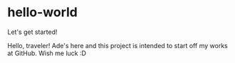 # hello-world
Let's get started!

Hello, traveler!
Ade's here and this project is intended to start off my works at GitHub.
Wish me luck :D
